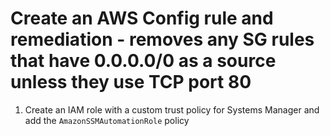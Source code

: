 # Create an AWS Config rule and remediation - removes any SG rules that have 0.0.0.0/0 as a source unless they use TCP port 80

1. Create an IAM role with a custom trust policy for Systems Manager and add the `AmazonSSMAutomationRole` policy

